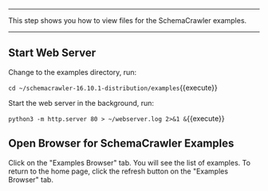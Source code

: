 -----

This step shows you how to view files for the SchemaCrawler examples.

-----

## Start Web Server

Change to the examples directory, run:

`cd ~/schemacrawler-16.10.1-distribution/examples`{{execute}}

Start the web server in the background, run:

`python3 -m http.server 80 > ~/webserver.log 2>&1 &`{{execute}}

## Open Browser for SchemaCrawler Examples

Click on the "Examples Browser" tab. You will see the list of examples. To return to the home page, click the refresh button on the "Examples Browser" tab.
